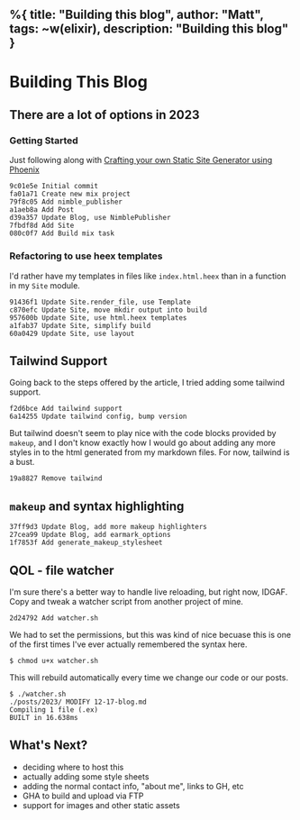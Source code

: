 %{
  title: "Building this blog",
  author: "Matt",
  tags: ~w(elixir),
  description: "Building this blog"
}
---
# Building This Blog

## There are a lot of options in 2023

### Getting Started

Just following along with [Crafting your own Static Site Generator using Phoenix](https://fly.io/phoenix-files/crafting-your-own-static-site-generator-using-phoenix/)

```
9c01e5e Initial commit
fa01a71 Create new mix project
79f8c05 Add nimble_publisher
a1aeb8a Add Post
d39a357 Update Blog, use NimblePublisher
7fbdf8d Add Site
080c0f7 Add Build mix task
```

### Refactoring to use heex templates

I'd rather have my templates in files like `index.html.heex` than in a function in my `Site` module.

```
91436f1 Update Site.render_file, use Template
c870efc Update Site, move mkdir output into build
957600b Update Site, use html.heex templates
a1fab37 Update Site, simplify build
60a0429 Update Site, use layout
```

## Tailwind Support

Going back to the steps offered by the article, I tried adding some tailwind support.

```
f2d6bce Add tailwind support
6a14255 Update tailwind config, bump version
```

But tailwind doesn't seem to play nice with the code blocks provided by `makeup`, and I don't know exactly how I would go about adding any more styles in to the html generated from my markdown files.
For now, tailwind is a bust.

```
19a8827 Remove tailwind
```

## `makeup` and syntax highlighting

```
37ff9d3 Update Blog, add more makeup highlighters
27cea99 Update Blog, add earmark_options
1f7853f Add generate_makeup_stylesheet
```

## QOL - file watcher

I'm sure there's a better way to handle live reloading, but right now, IDGAF.
Copy and tweak a watcher script from another project of mine.

```
2d24792 Add watcher.sh
```

We had to set the permissions, but this was kind of nice becuase this is one of the first times I've ever actually remembered the syntax here.

```
$ chmod u+x watcher.sh
```

This will rebuild automatically every time we change our code or our posts.

```
$ ./watcher.sh
./posts/2023/ MODIFY 12-17-blog.md
Compiling 1 file (.ex)
BUILT in 16.638ms
```

## What's Next?

- deciding where to host this
- actually adding some style sheets
- adding the normal contact info, "about me", links to GH, etc
- GHA to build and upload via FTP
- support for images and other static assets
